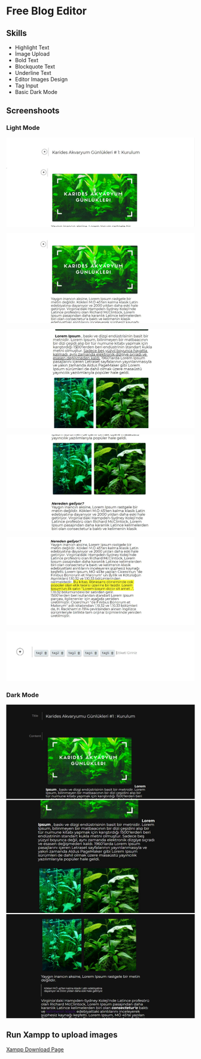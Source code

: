 # Free Blog Editor

## Skills
- Highlight Text
- İmage Upload
- Bold Text
- Blockquote Text
- Underline Text
- Editor Images Design
- Tag Input
- Basic Dark Mode

## Screenshoots
### Light Mode
![First Day Image 1](https://github.com/yessGlory17/blog-editor/blob/master/Screnshoots/editor1.JPG)

![First Day Image 2](https://github.com/yessGlory17/blog-editor/blob/master/Screnshoots/editor2.JPG)

![First Day Image 3](https://github.com/yessGlory17/blog-editor/blob/master/Screnshoots/editor3.JPG)

![First Day Image 4](https://github.com/yessGlory17/blog-editor/blob/master/Screnshoots/editor4.JPG)

![First Day Image 1](https://github.com/yessGlory17/blog-editor/blob/master/Screnshoots/editor5.JPG)

![Third Day Image 1](https://github.com/yessGlory17/blog-editor/blob/master/Screnshoots/editor6.JPG)
  
### Dark Mode 
  ![Third Day Image 2](https://github.com/yessGlory17/blog-editor/blob/master/Screnshoots/d-editor1.JPG)
  ![Third Day Image 1](https://github.com/yessGlory17/blog-editor/blob/master/Screnshoots/d-editor2.JPG)
  ![Third Day Image 1](https://github.com/yessGlory17/blog-editor/blob/master/Screnshoots/d-editor3.JPG)


## Run Xampp to upload images
[Xampp Download Page](https://www.apachefriends.org/tr/download.html)
